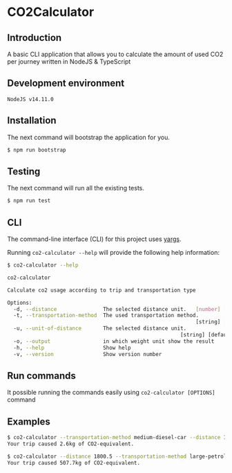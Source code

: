 # CO2Calculator

## Introduction

A basic CLI application that allows you to calculate the amount of used CO2 per journey
written in NodeJS & TypeScript

## Development environment
```
NodeJS v14.11.0
```

## Installation

The next command will bootstrap the application for you.

```bash
$ npm run bootstrap
```

## Testing

The next command will run all the existing tests.

```bash
$ npm run test
```

## CLI

The command-line interface (CLI) for this project uses [yargs](https://github.com/yargs/yargs).

Running `co2-calculator --help` will provide the following help information:

```bash
$ co2-calculator --help

co2-calculator

Calculate co2 usage according to trip and transportation type

Options:
  -d, --distance               The selected distance unit.   [number] [required]
  -t, --transportation-method  The used transportation method.
                                                             [string] [required]
  -u, --unit-of-distance       The selected distance unit.
                                                        [string] [default: "km"]
  -o, --output                 in which weight unit show the result     [string]
  -h, --help                   Show help                               [boolean]
  -v, --version                Show version number                     [boolean]
```

## Run commands

It possible running the commands easily using `co2-calculator [OPTIONS]` command

## Examples


```bash
$ co2-calculator --transportation-method medium-diesel-car --distance 15 --unit-of-distance km
Your trip caused 2.6kg of CO2-equivalent.
```

```bash
$ co2-calculator --distance 1800.5 --transportation-method large-petrol-car
Your trip caused 507.7kg of CO2-equivalent.
```